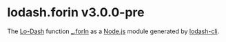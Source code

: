 # lodash.forin v3.0.0-pre

The [Lo-Dash](https://lodash.com/) function [_.forIn](http://lodash.com/docs#forIn) as a [Node.js](http://nodejs.org/) module generated by [lodash-cli](https://www.npmjs.com/package/lodash-cli).

